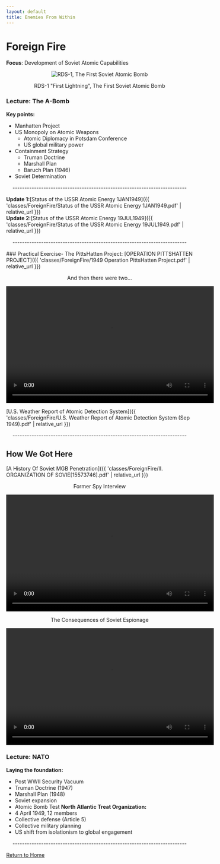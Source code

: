 ```yaml
---
layout: default
title: Enemies From Within
---
```


# Foreign Fire

**Focus**: Development of Soviet Atomic Capabilities

<div style="text-align: center;">
  <img src="{{ 'classes/ForeignFire/joe-1-2.jpg' | relative_url }}" alt="RDS-1, The First Soviet Atomic Bomb" style="max-width: 80%; height: auto;">    
  <p>RDS-1 "First Lightning", The First Soviet Atomic Bomb</p>
</div>

### Lecture: The A-Bomb

**Key points:**
- Manhatten Project
- US Monopoly on Atomic Weapons
  - Atomic Diplomacy in Potsdam Conference
  - US global military power
- Containment Strategy
  - Truman Doctrine
  - Marshall Plan
  - Baruch Plan (1946)
- Soviet Determination
<div style="text-align: center;">
  <p>-------------------------------------------------------------------------</p>
</div>

  **Update 1:**[Status of the USSR Atomic Energy 1JAN1949]({{ 'classes/ForeignFire/Status of the USSR Atomic Energy 1JAN1949.pdf' | relative_url }})    
  **Update 2:**[Status of the USSR Atomic Energy 19JUL1949]({{ 'classes/ForeignFire/Status of the USSR Atomic Energy 19JUL1949.pdf' | relative_url }})  
<div style="text-align: center;">
  <p>-------------------------------------------------------------------------</p>
</div>
### Practical Exercise- The PittsHatten Project:    
[OPERATION PITTSHATTEN PROJECT]({{ 'classes/ForeignFire/1949 Operation PittsHatten Project.pdf' | relative_url }})    
    
    
     
<div style="text-align: center;">
  <p>And then there were two...</p>
  <video width="560" height="315" controls>
    <source src="{{ 'classes/ForeignFire/1st Russian Atomic Bomb RDS-1.mp4' | relative_url }}" type="video/mp4">
    Your browser does not support the video tag.
  </video>
</div>

  
[U.S. Weather Report of Atomic Detection System]({{ 'classes/ForeignFire/U.S. Weather Report of Atomic Detection System (Sep 1949).pdf' | relative_url }})    

<div style="text-align: center;">
  <p>-------------------------------------------------------------------------</p>
</div>

## How We Got Here 
[A History Of Soviet MGB Penetration]({{ 'classes/ForeignFire/II. ORGANIZATION OF SOVIE[15573746].pdf' | relative_url }})  

<div style="text-align: center;">
  <p>Former Spy Interview</p>
  <video width="560" height="315" controls>
    <source src="{{ 'classes/ForeignFire/SYND 21 11 79 FORMER RUSSIAN SPY ANTHONY BLUNT INTERVIEW.mp4' | relative_url }}" type="video/mp4">
    Your browser does not support the video tag.
  </video>
</div>

<div style="text-align: center;">
  <p>The Consequences of Soviet Espionage</p>
  <video width="560" height="315" controls>
    <source src="{{ 'classes/ForeignFire/Klaus Fuchs and the Russian Atomic Bomb.mp4' | relative_url }}" type="video/mp4">
    Your browser does not support the video tag.
  </video>
</div>   

### Lecture: NATO
**Laying the foundation:**
- Post WWII Security Vacuum
- Truman Doctrine (1947)
- Marshall Plan (1948)
- Soviet expansion
- Atomic Bomb Test
**North Atlantic Treat Organization:**
- 4 April 1949, 12 members
- Collective defense (Article 5)
- Collective military planning
- US shift from isolationism to global engagement
<div style="text-align: center;">
  <p>-------------------------------------------------------------------------</p>
</div>
  
[Return to Home](../)
